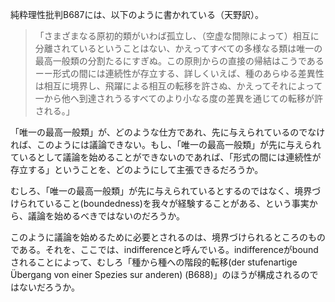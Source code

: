 純粋理性批判B687には、以下のように書かれている（天野訳）。

> 「さまざまなる原初的類がいわば孤立し、（空虚な間隙によって）相互に分離されているということはない、かえってすべての多様なる類は唯一の最高一般類の分割たるにすぎぬ。この原則からの直接の帰結はこうであるーー形式の間には連続性が存立する、詳しくいえば、種のあらゆる差異性は相互に境界し、飛躍による相互の転移を許さぬ、かえってそれによって一から他へ到達されうるすべてのより小なる度の差異を通じての転移が許される。」

「唯一の最高一般類」が、どのような仕方であれ、先に与えられているのでなければ、このようには議論できない。もし、「唯一の最高一般類」が先に与えられているとして議論を始めることができないのであれば、「形式の間には連続性が存立する」ということを、どのようにして主張できるだろうか。

むしろ、「唯一の最高一般類」が先に与えられているとするのではなく、境界づけられていること(boundedness)を我々が経験することがある、という事実から、議論を始めるべきではないのだろうか。

このように議論を始めるために必要とされるのは、境界づけられるところのものである。それを、ここでは、indifferenceと呼んでいる。indifferenceがboundされることによって、むしろ「種から種への階段的転移(der stufenartige Übergang von einer Spezies sur anderen) (B688)」のほうが構成されるのではないだろうか。
